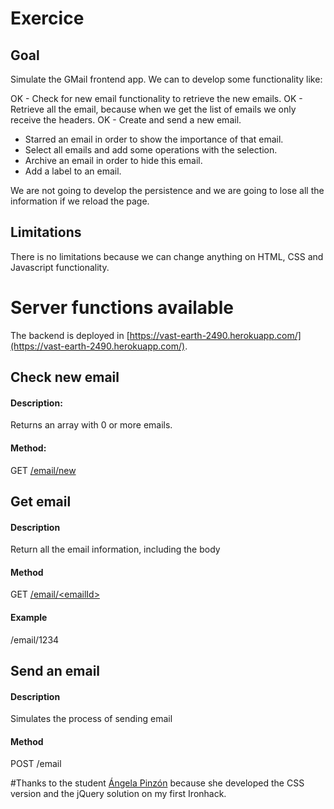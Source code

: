 # Exercice
## Goal
Simulate the GMail frontend app. We can to develop some functionality like:

OK - Check for new email functionality to retrieve the new emails.
OK - Retrieve all the email, because when we get the list of emails we only receive the headers.
OK - Create and send a new email.
- Starred an email in order to show the importance of that email.
- Select all emails and add some operations with the selection.
- Archive an email in order to hide this email.
- Add a label to an email.

We are not going to develop the persistence and we are going to lose all the information if we reload the page.

## Limitations
There is no limitations because we can change anything on HTML, CSS and Javascript functionality.

# Server functions available

The backend is deployed in [https://vast-earth-2490.herokuapp.com/](https://vast-earth-2490.herokuapp.com/).

## Check new email
#### Description:
Returns an array with 0 or more emails.

#### Method:
GET [/email/new](https://vast-earth-2490.herokuapp.com/email/new)

## Get email
#### Description
Return all the email information, including the body

#### Method
GET [/email/\<emailId\>](https://vast-earth-2490.herokuapp.com/email/1234)

#### Example
/email/1234

## Send an email
#### Description
Simulates the process of sending email

#### Method
POST /email

#Thanks to
the student [Ángela Pinzón](https://www.linkedin.com/in/angelapinzongarcia) because she developed the CSS version and the jQuery solution on my first Ironhack.